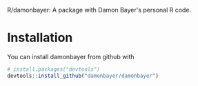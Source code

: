 R/damonbayer: A package with Damon Bayer's personal R code.

# Installation

You can install damonbayer from github with

``` r
# install.packages("devtools")
devtools::install_github("damonbayer/damonbayer")
```